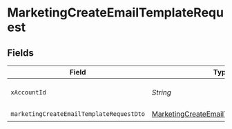 # MarketingCreateEmailTemplateRequest


## Fields

| Field                                                                                                       | Type                                                                                                        | Required                                                                                                    | Description                                                                                                 |
| ----------------------------------------------------------------------------------------------------------- | ----------------------------------------------------------------------------------------------------------- | ----------------------------------------------------------------------------------------------------------- | ----------------------------------------------------------------------------------------------------------- |
| `xAccountId`                                                                                                | *String*                                                                                                    | :heavy_check_mark:                                                                                          | The account identifier                                                                                      |
| `marketingCreateEmailTemplateRequestDto`                                                                    | [MarketingCreateEmailTemplateRequestDto](../../models/components/MarketingCreateEmailTemplateRequestDto.md) | :heavy_check_mark:                                                                                          | N/A                                                                                                         |